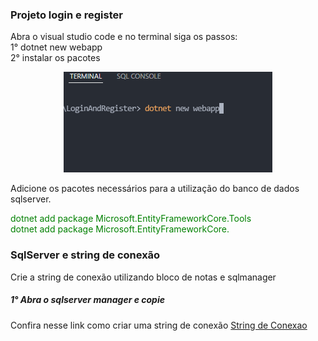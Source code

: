 ### Projeto login e register 
Abra o visual studio code e no terminal siga os passos: <br/>
1° dotnet new webapp <br/>
2° instalar os pacotes <br/>
    <p align="center">
        <img src="wwwroot/assets/inicio.png"/> <br/>
    </p>
    <p>
        Adicione os pacotes necessários para a utilização do banco de dados sqlserver.
    </p>
    <p padding= 10px>
        <font color="green"> dotnet add package Microsoft.EntityFrameworkCore.Tools</font><br/>
        <font color="green"> dotnet add package Microsoft.EntityFrameworkCore.</font><br/>
    </p>
  
###	SqlServer e string de conexão
Crie a string de conexão utilizando bloco de notas e sqlmanager
##### 1° Abra o sqlserver manager e copie 
Confira nesse link como criar uma string de conexão [String de Conexao](https://www.youtube.com/watch?v=fZnEVPdjcic)